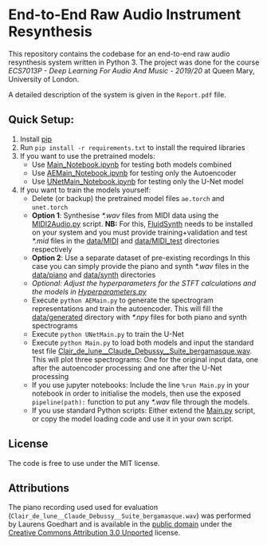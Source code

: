 # End-to-End Raw Audio Instrument Resynthesis

This repository contains the codebase for an end-to-end raw audio resynthesis system 
written in Python 3. The project was done for the course 
_ECS7013P - Deep Learning For Audio And Music - 2019/20_ at Queen Mary, University of London.

A detailed description of the system is given in the `Report.pdf` file.

## Quick Setup:
1. Install [pip](https://pip.pypa.io/en/stable/)
2. Run `pip install -r requirements.txt` to install the required libraries
3. If you want to use the pretrained models: 
    - Use [Main_Notebook.ipynb](Main_Notebook.ipynb) for testing both models combined
    - Use [AEMain_Notebook.ipynb](AEMain_Notebook.ipynb) for testing only the Autoencoder
    - Use [UNetMain_Notebook.ipynb](UNetMain_Notebook.ipynb) for testing only the U-Net model 
4. If you want to train the models yourself:
    - Delete (or backup) the pretrained model files `ae.torch` and `unet.torch`
    - **Option 1**: Synthesise _*.wav_ files from MIDI data using the [MIDI2Audio.py](MIDI2Audio.py) script. 
    **NB:** For this, [FluidSynth](http://www.fluidsynth.org/) needs to be installed on your system and
     you must provide training+validation and test _*.mid_ files in the [data/MIDI](data/MIDI) 
     and [data/MIDI_test](data/MIDI_test) directories respectively
    - **Option 2**: Use a separate dataset of pre-existing recordings
    In this case you can simply provide the piano and synth _*.wav_ files in the 
    [data/piano](data/piano) and [data/synth](data/synth) directories
    - _Optional: Adjust the hyperparameters for the STFT calculations and the models 
    in [Hyperparameters.py](Hyperparameters.py)_ 
    - Execute `python AEMain.py` to generate the spectrogram representations 
    and train the autoencoder. This will fill the [data/generated](data/generated) directory 
    with _*.npy_ files for both piano and synth spectrograms
    - Execute `python UNetMain.py` to train the U-Net
    - Execute `python Main.py` to load both models and input the standard test file
     [Clair_de_lune__Claude_Debussy__Suite_bergamasque.wav](Clair_de_lune__Claude_Debussy__Suite_bergamasque.wav).
     This will plot three spectrograms: One for the original input data, 
     one after the autoencoder processing and one after the U-Net processing
    - If you use jupyter notebooks: Include the line `%run Main.py` in your notebook in order to initialise the models, 
    then use the exposed `pipeline(path):` function to put any _*.wav_ file through the models.
    - If you use standard Python scripts: Either extend the [Main.py](Main.py) script, or copy the model loading code 
    and use it in your own script.

## License
The code is free to use under the MIT license.


## Attributions
The piano recording used used for evaluation (`Clair_de_lune__Claude_Debussy__Suite_bergamasque.wav`) 
was performed by Laurens Goedhart and is available in the [public domain](https://commons.wikimedia.org/wiki/File:Clair_de_lune_(Claude_Debussy)_Suite_bergamasque.ogg) under the [Creative Commons Attribution 3.0 Unported](https://creativecommons.org/licenses/by/3.0/deed.en) license.